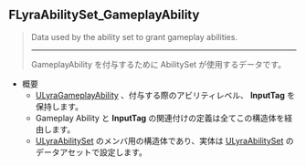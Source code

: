 ## FLyraAbilitySet_GameplayAbility

> Data used by the ability set to grant gameplay abilities.
> 
> ----
> GameplayAbility を付与するために AbilitySet が使用するデータです。

* 概要
	* [ULyraGameplayAbility] 、付与する際のアビリティレベル、 **InputTag** を保持します。
	* Gameplay Ability と **InputTag** の関連付けの定義は全てこの構造体を経由します。
	* [ULyraAbilitySet] のメンバ用の構造体であり、実体は [ULyraAbilitySet] のデータアセットで設定します。


<!--- ページ内のリンク --->

<!--- 自前の画像へのリンク --->

<!--- generated --->
[ULyraAbilitySet]: ../../Lyra/GameplayAbility/ULyraAbilitySet.md#ulyraabilityset
[ULyraGameplayAbility]: ../../Lyra/GameplayAbility/ULyraGameplayAbility.md#ulyragameplayability
